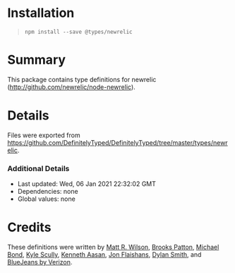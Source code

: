 # Installation
> `npm install --save @types/newrelic`

# Summary
This package contains type definitions for newrelic (http://github.com/newrelic/node-newrelic).

# Details
Files were exported from https://github.com/DefinitelyTyped/DefinitelyTyped/tree/master/types/newrelic.

### Additional Details
 * Last updated: Wed, 06 Jan 2021 22:32:02 GMT
 * Dependencies: none
 * Global values: none

# Credits
These definitions were written by [Matt R. Wilson](https://github.com/mastermatt), [Brooks Patton](https://github.com/brookspatton), [Michael Bond](https://github.com/MichaelRBond), [Kyle Scully](https://github.com/zieka), [Kenneth Aasan](https://github.com/kennethaasan), [Jon Flaishans](https://github.com/funkswing), [Dylan Smith](https://github.com/dylansmith), and [BlueJeans by Verizon](https://github.com/bluejeans).
